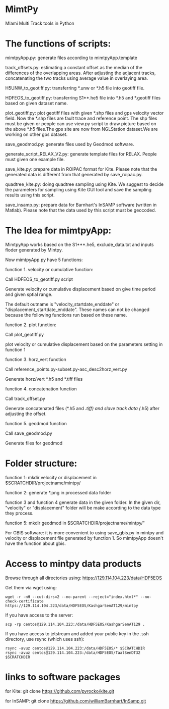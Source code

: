 # MimtPy
MIami Multi Track tools in Python

# The functions of scripts:

mimtpyApp.py: generate files according to mimtpyApp.template 

track_offsets.py: estimating a constant offset as the median of the differences of the overlapping areas. After adjusting the adjacent tracks, concatenating the two tracks using average value in overlaying area.

H5UNW_to_geotiff.py: transferring *.unw or *.h5 file into geotiff file.

HDFEOS_to_geotiff.py: transferring S1**.he5 file into *.h5 and *.geotiff files based on given dataset name.

plot_geotiff.py: plot geotiff files with given *.shp files and gps velocity vector field. Now the *.shp files are fault trace and reference point. The shp files must be given or people can use view.py script to draw picture based on the above *.h5 files.The gps site are now from NGLStation dataset.We are working on other gps dataset.

save_geodmod.py: generate files used by Geodmod software.

generate_script_RELAX_V2.py: generate template files for RELAX. People must given one example file.

save_kite.py: prepare data in ROIPAC format for Kite. Please note that the generated data is different from that generated by save_roipac.py. 

quadtree_kite.py: doing quadtree sampling using Kite. We suggest to decide the parameters for sampling using Kite GUI tool and save the sampling results using this script.

save_insamp.py: prepare data for Barnhart's InSAMP software (written in Matlab). Please note that the data used by this script must be geocoded.

# The Idea for mimtpyApp:

MimtpyApp works based on the S1***.he5, exclude_data.txt and inputs floder generated by Mintpy.

Now mimtpyApp.py have 5 functions:

function 1. velocity or cumulative function:

Call HDFEOS_to_geotiff.py script

Generate velocity or cumulative displacement based on give time period and given sptial range.

The default outname is "velocity_startdate_enddate" or "displacement_startdate_enddate". These names can not be changed because the following functions run based on these name.

function 2. plot function:

Call plot_geotiff.py

plot velocity or cumulative displacement based on the parameters setting in function 1

function 3. horz_vert function

Call reference_points.py-subset.py-asc_desc2horz_vert.py

Generate horz/vert *.h5 and *.tiff files

function 4. concatenation function

Call track_offset.py

Generate concatenated files (*.h5 and *.tiff) and slave track data (*.h5) after adjusting the offset.

function 5. geodmod function

Call save_geodmod.py 

Generate files for geodmod

# Folder structure:

function 1: mkdir velocity or displacement in $SCRATCHDIR/projectname/mintpy/

function 2: generate *.png in processed data folder

function 3 and function 4 generate data in the given folder. In the given dir, "velocity" or "displacement" folder will be make according to the data type they process. 

function 5: mkdir geodmod in $SCRATCHDIR/projectname/mintpy/"


For GBIS software: it is more convenient to using save_gbis.py in mintpy and velocity or displacement file generated by function 1. So mimtpyApp doesn't have the function about gbis.

# Access to mintpy data products
Browse through all directories using: https://129.114.104.223/data/HDF5EOS 

Get them via wget using:
```
wget -r -nH --cut-dirs=2 --no-parent --reject="index.html*" --no-check-certificate https://129.114.104.223/data/HDF5EOS/KashgarSenAT129/mintpy
```
If you have access to the server:
```
scp -rp centos@129.114.104.223:/data/HDF5EOS/KashgarSenAT129 .
```

If you have access to jetstream and added your public key in the .ssh directory, use rsync (which uses ssh):
```
rsync -avuz centos@129.114.104.223:/data/HDF5EOS/* $SCRATCHDIR
rsync -avuz centos@129.114.104.223:/data/HDF5EOS/TaalSenDT32 $SCRATCHDIR
```

# links to software packages

for Kite:
git clone https://github.com/pyrocko/kite.git

for InSAMP:
git clone https://github.com/williamBarnhart/InSamp.git
